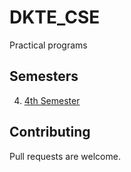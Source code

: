 # DKTE_CSE

Practical programs


## Semesters

4. [4th Semester](4th_Semester)

## Contributing

Pull requests are welcome.
